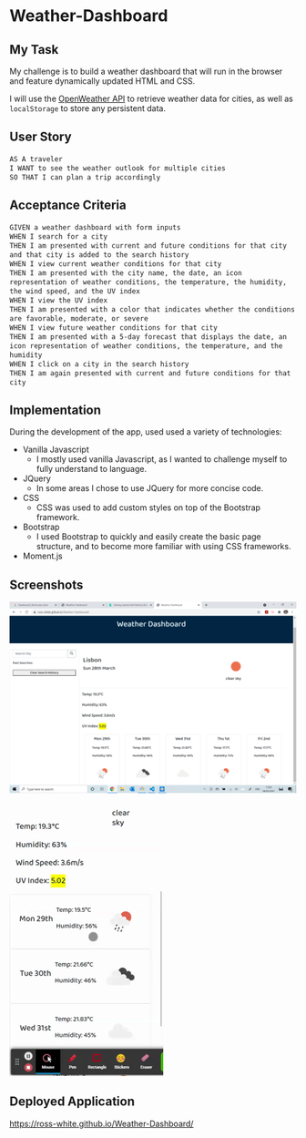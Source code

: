 # Weather-Dashboard

## My Task

My challenge is to build a weather dashboard that will run in the browser and feature dynamically updated HTML and CSS.

I will use the [OpenWeather API](https://openweathermap.org/api) to retrieve weather data for cities, as well as `localStorage` to store any persistent data.

## User Story

```
AS A traveler
I WANT to see the weather outlook for multiple cities
SO THAT I can plan a trip accordingly
```

## Acceptance Criteria

```
GIVEN a weather dashboard with form inputs
WHEN I search for a city
THEN I am presented with current and future conditions for that city and that city is added to the search history
WHEN I view current weather conditions for that city
THEN I am presented with the city name, the date, an icon representation of weather conditions, the temperature, the humidity, the wind speed, and the UV index
WHEN I view the UV index
THEN I am presented with a color that indicates whether the conditions are favorable, moderate, or severe
WHEN I view future weather conditions for that city
THEN I am presented with a 5-day forecast that displays the date, an icon representation of weather conditions, the temperature, and the humidity
WHEN I click on a city in the search history
THEN I am again presented with current and future conditions for that city
```

## Implementation

During the development of the app, used used a variety of technologies:
* Vanilla Javascript
    * I mostly used vanilla Javascript, as I wanted to challenge myself to fully understand to language.
* JQuery
    * In some areas I chose to use JQuery for more concise code.
* CSS
    * CSS was used to add custom styles on top of the Bootstrap framework.
* Bootstrap
    * I used Bootstrap to quickly and easily create the basic page structure, and to become more familiar with using CSS frameworks.
* Moment.js

## Screenshots

![Screenshot](assets\pictures\screenshot.png)

![Screenshot](assets\pictures\Weather_Dashboard.gif)

## Deployed Application

https://ross-white.github.io/Weather-Dashboard/